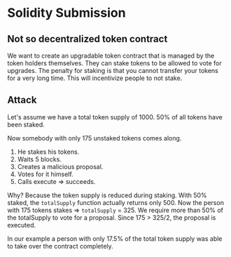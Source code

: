 # Solidity Submission

## Not so decentralized token contract

We want to create an upgradable token contract that is managed by the token holders themselves. They can stake tokens to be allowed to vote for upgrades. The penalty for staking is that you cannot transfer your tokens for a very long time. This will incentivize people to not stake.

## Attack

Let's assume we have a total token supply of 1000. 50% of all tokens have been staked.

Now somebody with only 175 unstaked tokens comes along.

1. He stakes his tokens.
2. Waits 5 blocks.
3. Creates a malicious proposal.
4. Votes for it himself.
5. Calls execute => succeeds.

Why? Because the token supply is reduced during staking. With 50% staked, the `totalSupply` function actually returns only 500. Now the person with 175 tokens stakes => `totalSupply` = 325. We require more than 50% of the totalSupply to vote for a proposal. Since 175 > 325/2, the proposal is executed.

In our example a person with only 17.5% of the total token supply was able to take over the contract completely.
